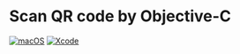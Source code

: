 # Scan QR code by Objective-C

[![macOS](https://img.shields.io/badge/macOS-BigSur-black)](https://developer.apple.com/macos/)
[![Xcode](https://img.shields.io/badge/Xcode-13.1-blue.svg)](https://developer.apple.com/xcode)
